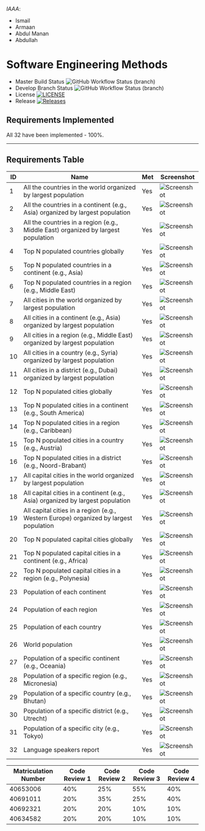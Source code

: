 *IAAA*:
- Ismail
- Armaan
- Abdul Manan
- Abdullah




# Software Engineering Methods
* Master Build Status ![GitHub Workflow Status (branch)](https://img.shields.io/github/actions/workflow/status/ismail5626/iaaa/main.yml?branch=master)
* Develop Branch Status ![GitHub Workflow Status (branch)](https://img.shields.io/github/actions/workflow/status/ismail5626/iaaa/main.yml?branch=develop)
* License [![LICENSE](https://img.shields.io/github/license/ismail5626/iaaa.svg?style=flat-square)](https://github.com/ismail5626/iaaa/blob/master/LICENSE)
* Release [![Releases](https://img.shields.io/github/release/ismail5626/iaaa/all.svg?style=flat-square)](https://github.com/ismail5626/iaaa/releases)


## **Requirements Implemented**
All 32 have been implemented - 100%.

---

## **Requirements Table**

| ID | Name                                                                                  | Met | Screenshot                                                                               |
|----|---------------------------------------------------------------------------------------|-----|------------------------------------------------------------------------------------------|
| 1  | All the countries in the world organized by largest population                        | Yes | ![Screenshot](https://github.com/ismail5626/IAAA/raw/evidence-branch/screenshots/1.png)  |
| 2  | All the countries in a continent (e.g., Asia) organized by largest population         | Yes | ![Screenshot](https://github.com/ismail5626/IAAA/raw/evidence-branch/screenshots/2.png)  |
| 3  | All the countries in a region (e.g., Middle East) organized by largest population     | Yes | ![Screenshot](https://github.com/ismail5626/IAAA/raw/evidence-branch/screenshots/3.png)  |
| 4  | Top N populated countries globally                                                    | Yes | ![Screenshot](https://github.com/ismail5626/IAAA/raw/evidence-branch/screenshots/4.png)  |
| 5  | Top N populated countries in a continent (e.g., Asia)                                 | Yes | ![Screenshot](https://github.com/ismail5626/IAAA/raw/evidence-branch/screenshots/5.png)  |
| 6  | Top N populated countries in a region (e.g., Middle East)                             | Yes | ![Screenshot](https://github.com/ismail5626/IAAA/raw/evidence-branch/screenshots/6.png)  |
| 7  | All cities in the world organized by largest population                               | Yes | ![Screenshot](https://github.com/ismail5626/IAAA/raw/evidence-branch/screenshots/7.png)  |
| 8  | All cities in a continent (e.g., Asia) organized by largest population                | Yes | ![Screenshot](https://github.com/ismail5626/IAAA/raw/evidence-branch/screenshots/8.png)  |
| 9  | All cities in a region (e.g., Middle East) organized by largest population            | Yes | ![Screenshot](https://github.com/ismail5626/IAAA/raw/evidence-branch/screenshots/9.png)  |
| 10 | All cities in a country (e.g., Syria) organized by largest population                 | Yes | ![Screenshot](https://github.com/ismail5626/IAAA/raw/evidence-branch/screenshots/10.png) |
| 11 | All cities in a district (e.g., Dubai) organized by largest population                | Yes | ![Screenshot](https://github.com/ismail5626/IAAA/raw/evidence-branch/screenshots/11.png) |
| 12 | Top N populated cities globally                                                       | Yes | ![Screenshot](https://github.com/ismail5626/IAAA/raw/evidence-branch/screenshots/12.png) |
| 13 | Top N populated cities in a continent (e.g., South America)                           | Yes | ![Screenshot](https://github.com/ismail5626/IAAA/raw/evidence-branch/screenshots/13.png) |
| 14 | Top N populated cities in a region (e.g., Caribbean)                                  | Yes | ![Screenshot](https://github.com/ismail5626/IAAA/raw/evidence-branch/screenshots/14.png) |
| 15 | Top N populated cities in a country (e.g., Austria)                                   | Yes | ![Screenshot](https://github.com/ismail5626/IAAA/raw/evidence-branch/screenshots/15.png) |
| 16 | Top N populated cities in a district (e.g., Noord-Brabant)                            | Yes | ![Screenshot](https://github.com/ismail5626/IAAA/raw/evidence-branch/screenshots/16.png) |
| 17 | All capital cities in the world organized by largest population                       | Yes | ![Screenshot](https://github.com/ismail5626/IAAA/raw/evidence-branch/screenshots/17.png) |
| 18 | All capital cities in a continent (e.g., Asia) organized by largest population        | Yes | ![Screenshot](https://github.com/ismail5626/IAAA/raw/evidence-branch/screenshots/18.png) |
| 19 | All capital cities in a region (e.g., Western Europe) organized by largest population | Yes | ![Screenshot](https://github.com/ismail5626/IAAA/raw/evidence-branch/screenshots/19.png) |
| 20 | Top N populated capital cities globally                                               | Yes | ![Screenshot](https://github.com/ismail5626/IAAA/raw/evidence-branch/screenshots/20.png) |
| 21 | Top N populated capital cities in a continent (e.g., Africa)                          | Yes | ![Screenshot](https://github.com/ismail5626/IAAA/raw/evidence-branch/screenshots/21.png) |
| 22 | Top N populated capital cities in a region (e.g., Polynesia)                          | Yes | ![Screenshot](https://github.com/ismail5626/IAAA/raw/evidence-branch/screenshots/22.png) |
| 23 | Population of each continent                                                          | Yes | ![Screenshot](https://github.com/ismail5626/IAAA/raw/evidence-branch/screenshots/23.png) |
| 24 | Population of each region                                                             | Yes | ![Screenshot](https://github.com/ismail5626/IAAA/raw/evidence-branch/screenshots/24.png) |
| 25 | Population of each country                                                            | Yes | ![Screenshot](https://github.com/ismail5626/IAAA/raw/evidence-branch/screenshots/25.png) |
| 26 | World population                                                                      | Yes | ![Screenshot](https://github.com/ismail5626/IAAA/raw/evidence-branch/screenshots/26.png) |
| 27 | Population of a specific continent (e.g., Oceania)                                    | Yes | ![Screenshot](https://github.com/ismail5626/IAAA/raw/evidence-branch/screenshots/27.png) |
| 28 | Population of a specific region (e.g., Micronesia)                                    | Yes | ![Screenshot](https://github.com/ismail5626/IAAA/raw/evidence-branch/screenshots/28.png) |
| 29 | Population of a specific country (e.g., Bhutan)                                       | Yes | ![Screenshot](https://github.com/ismail5626/IAAA/raw/evidence-branch/screenshots/29.png) |
| 30 | Population of a specific district (e.g., Utrecht)                                     | Yes | ![Screenshot](https://github.com/ismail5626/IAAA/raw/evidence-branch/screenshots/30.png) |
| 31 | Population of a specific city (e.g., Tokyo)                                           | Yes | ![Screenshot](https://github.com/ismail5626/IAAA/raw/evidence-branch/screenshots/31.png) |
| 32 | Language speakers report                                                              | Yes | ![Screenshot](https://github.com/ismail5626/IAAA/raw/evidence-branch/screenshots/32.png) |



| Matriculation Number | Code Review 1 | Code Review 2 | Code Review 3 | Code Review 4 |
|----------------------|---------------|---------------|---------------|---------------|
| 40653006             | 40%           | 25%           | 55%           | 40%           |
| 40691011             | 20%           | 35%           | 25%           | 40%           |
| 40692321             | 20%           | 20%           | 10%           | 10%           |
| 40634582             | 20%           | 20%           | 10%           | 10%           |

